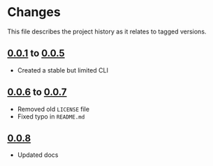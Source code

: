 # Changes
This file describes the project history as it relates to tagged versions.

## [0.0.1](.) to [0.0.5](.)
- Created a stable but limited CLI

## [0.0.6](.) to [0.0.7](.)
- Removed old `LICENSE` file
- Fixed typo in `README.md`

## [0.0.8](.)
- Updated docs

